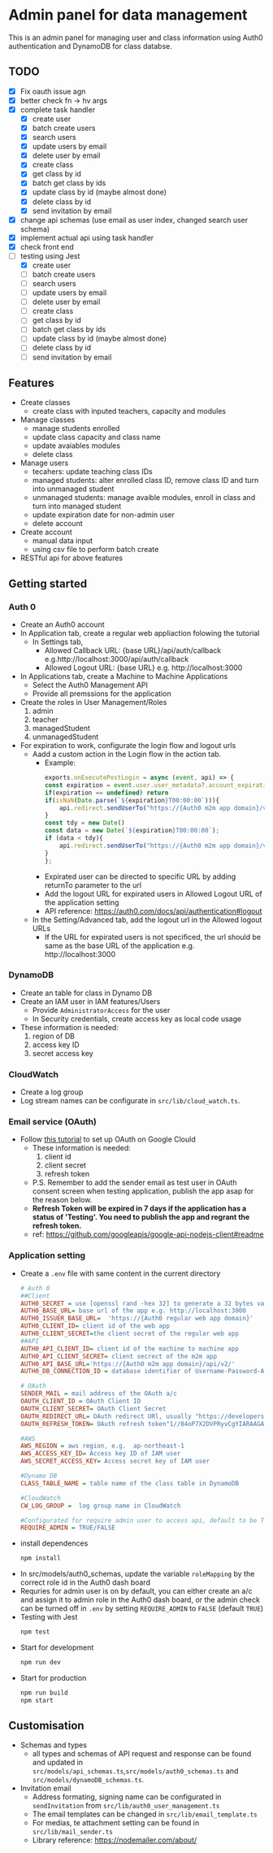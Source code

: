 # Admin panel for data management

This is an admin panel for managing user and class information using Auth0 authentication and DynamoDB for class databse.


## TODO

- [x] Fix oauth issue agn
- [x] better check fn -> hv args
- [x] complete task handler
    - [x] create user
    - [x] batch create users
    - [x] search users
    - [x] update users by email
    - [x] delete user by email
    - [x] create class
    - [x] get class by id
    - [x] batch get class by ids
    - [x] update class by id (maybe almost done)
    - [x] delete class by id
    - [x] send invitation by email
- [x] change api schemas (use email as user index, changed search user schema)
- [x] implement actual api using task handler
- [x] check front end
- [ ] testing using Jest 
    - [x] create user
    - [ ] batch create users
    - [ ] search users
    - [ ] update users by email
    - [ ] delete user by email
    - [ ] create class
    - [ ] get class by id
    - [ ] batch get class by ids
    - [ ] update class by id (maybe almost done)
    - [ ] delete class by id
    - [ ] send invitation by email

## Features
- Create classes 
    - create class with inputed teachers, capacity and modules
- Manage classes 
    - manage students enrolled
    - update class capacity and class name
    - update avaiables modules
    - delete class
- Manage users
    - tecahers: update teaching class IDs
    - managed students: alter enrolled class ID, remove class ID and turn into unmanaged student
    - unmanaged students: manage avaible modules, enroll in class and turn into managed student
    - update expiration date for non-admin user
    - delete account
- Create account
    - manual data input
    - using csv file to perform batch create
- RESTful api for above features


## Getting started
### Auth 0 
- Create an Auth0 account
- In Application tab, create a regular web appliaction folowing the tutorial
    - In Settings tab,
        - Allowed Callback URL: {base URL}/api/auth/callback e.g.http://localhost:3000/api/auth/callback
        - Allowed Logout URL: {base URL} e.g. http://localhost:3000
- In Applications tab, create a Machine to Machine Applications
    - Select the Auth0 Management API
    - Provide all premssions for the application
- Create the roles in User Management/Roles
    <ol>
    <li>admin
    <li>teacher
    <li>managedStudent
    <li>unmanagedStudent
    </ol>
- For expiration to work, configurate the login flow and logout urls
    - Aadd a custom action in the Login flow in the action tab.
         - Example:
            ```js
            exports.onExecutePostLogin = async (event, api) => {
            const expiration = event.user.user_metadata?.account_expiration_date
            if(expiration == undefined) return
            if(isNaN(Date.parse(`${expiration}T00:00:00`))){
                api.redirect.sendUserTo("https://{Auth0 m2m app domain}/v2/logout")
            }
            const tdy = new Date()
            const data = new Date(`${expiration}T00:00:00`);
            if (data < tdy){
                api.redirect.sendUserTo("https://{Auth0 m2m app domain}/v2/logout")
            }
            };
            ```
        - Expirated user can be directed to specific URL by adding returnTo	parameter to the url
        - Add the logout URL for expirated users in Allowed Logout URL of the application setting
        - API reference: <https://auth0.com/docs/api/authentication#logout>
    - In the Setting/Advanced tab, add the logout url in the Allowed logout URLs
        - If the URL for expirated users is not specificed, the url should be same as the base URL of the application e.g. http://localhost:3000

### DynamoDB
- Create an table for class in Dynamo DB
- Create an IAM user in IAM features/Users
    - Provide `AdministratorAccess` for the user
    - In Security credentials, create access key as local code usage
- These information is needed:
    <ol>
    <li>region of DB
    <li>access key ID 
    <li>secret access key
    </ol>

### CloudWatch
- Create a log group
- Log stream names can be configurate  in `src/lib/cloud_watch.ts`.

### Email service (OAuth)
- Follow  [this tutorial](https://www.youtube.com/watch?v=-rcRf7yswfM&t=747s&ab_channel=MafiaCodes) to set up OAuth on Google Clould
    - These information is needed:
        <ol>
        <li>client id
        <li>client secret
        <li>refresh token
        </ol>
    - P.S. Remember to add the sender email as test user in OAuth consent screen when testing application, publish the app asap for the reason below.
    - <b>Refresh Token will be expired in 7 days if the application has a status of 'Testing'. You need to publish the app and regrant the refresh token. </b>
    - ref: <https://github.com/googleapis/google-api-nodejs-client#readme>
    
### Application setting
- Create a `.env` file with same content in the current directory
    ```ini
    # Auth 0 
    ##Client
    AUTH0_SECRET = use [openssl rand -hex 32] to generate a 32 bytes value
    AUTH0_BASE_URL= base url of the app e.g. http://localhost:3000 
    AUTH0_ISSUER_BASE_URL=  'https://{Auth0 regular web app domain}' 
    AUTH0_CLIENT_ID= client id of the web app
    AUTH0_CLIENT_SECRET=the client secret of the regular web app
    ##API
    AUTH0_API_CLIENT_ID= client id of the machine to machine app
    AUTH0_API_CLIENT_SECRET= client secrect of the m2m app
    AUTH0_API_BASE_URL='https://{Auth0 m2m app domain}/api/v2/'
    AUTH0_DB_CONNECTION_ID = database identifier of Username-Password-Authentication

    # OAuth
    SENDER_MAIL = mail address of the OAuth a/c
    OAUTH_CLIENT_ID = OAuth Client ID
    OAUTH_CLIENT_SECRET= OAuth Client Secret
    OAUTH_REDIRECT_URL= OAuth redirect URl, usually "https://developers.google.com/oauthplayground"
    OAUTH_REFRESH_TOKEN= OAuth refresh token"1//04oP7X2DVPRyvCgYIARAAGAQSNwF-L9IrjpxZVOu3IfVs125zhl6kbnMGuuQXjuo16rOfKbMkoEPq1322Q_ovz5mSbhu10far1pY"

    #AWS
    AWS_REGION = aws region, e.g.  ap-northeast-1
    AWS_ACCESS_KEY_ID= Access key ID of IAM user
    AWS_SECRET_ACCESS_KEY= Access secret key of IAM user

    #Dynamo DB
    CLASS_TABLE_NAME = table name of the class table in DynamoDB

    #CloudWatch
    CW_LOG_GROUP =  log group name in CloudWatch

    #Configurated for require admin user to access api, default to be True if not set
    REQUIRE_ADMIN = TRUE/FALSE
    ```
- install dependences
    ```bash
    npm install
    ```
- In src/models/auth0_schemas, update the variable `roleMapping` by the correct role id in the Auth0 dash board
- Requries for admin user is on by default, you can either create an a/c and assign it to admin role in the Auth0 dash board, or the admin check can be turned off in `.env` by setting `REQUIRE_ADMIN` to `FALSE` (default `TRUE`)
- Testing with Jest
    ```bash
    npm test
    ```
- Start for development
    ```bash
    npm run dev
    ```
- Start for production
    ```bash
    npm run build
    npm start
    ```

## Customisation
- Schemas and types
    - all types and schemas of API request and response can be found and updated in `src/models/api_schemas.ts`,`src/models/auth0_schemas.ts` and `src/models/dynamoDB_schemas.ts`.
- Invitation email
    - Address formating, signing name can be configurated in `sendInvitation` from `src/lib/auth0_user_management.ts`
    - The email templates can be changed in `src/lib/email_template.ts`
    - For medias, te attachment setting can be found in `src/lib/mail_sender.ts`
    - Library reference: <https://nodemailer.com/about/>

